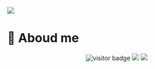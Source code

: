 ![](https://youpai.roccoshi.top/img/20200804214216.png)

# 🧐 Aboud me
 
<p align="center">
<img src="https://visitor-badge.laobi.icu/badge?page_id=Lincest.Lincest&title=🍺" alt="visitor badge"/>
<a href="mailto:imroccoshi@gmail.com"><img src="https://img.shields.io/badge/gmail-imroccoshi%40gmail.com-red"></a>
<a href="https://roccoshi.top"><img src="https://img.shields.io/badge/blog-roccoshi-green"></a>
</p>

<p align="center">
  <img src="https://github-readme-stats.vercel.app/api?username=Lincest&show_icons=true&count_private=true&show_owner=true" alt="">
</p>


